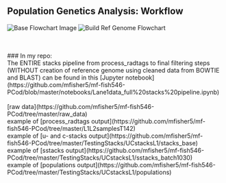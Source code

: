 ## Population Genetics Analysis: Workflow

![Base Flowchart Image](https://github.com/mfisher5/mf-fish546-2016/blob/master/Diagrams/flowchart1.png)
![Build Ref Genome Flowchart](https://github.com/mfisher5/mf-fish546-2016/blob/master/Diagrams/flowchart2.png)

<br>
<br>
### In my repo: 
<br>
The ENTIRE stacks pipeline from process_radtags to final filtering steps (WITHOUT creation of reference genome using cleaned data from BOWTIE and BLAST) can be found in this [Jupyter notebook](https://github.com/mfisher5/mf-fish546-PCod/blob/master/notebooks/Lane1data_full%20stacks%20pipeline.ipynb)
<br>
<br>
[raw data](https://github.com/mfisher5/mf-fish546-PCod/tree/master/raw_data)
<br>
example of [process_radtags output](https://github.com/mfisher5/mf-fish546-PCod/tree/master/L1L2samplesT142)
<br>
example of [u- and c-stacks output](https://github.com/mfisher5/mf-fish546-PCod/tree/master/TestingStacks/UCstacksL1/stacks_base)
<br>
example of [sstacks output](https://github.com/mfisher5/mf-fish546-PCod/tree/master/TestingStacks/UCstacksL1/sstacks_batch1030)
<br>
example of [populations output](https://github.com/mfisher5/mf-fish546-PCod/tree/master/TestingStacks/UCstacksL1/populations)

